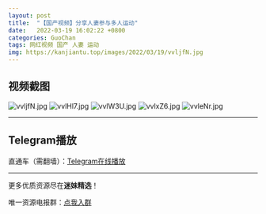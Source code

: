 ```yaml
---
layout: post
title:  "【国产视频】分享人妻参与多人运动"
date:   2022-03-19 16:02:22 +0800
categories: GuoChan
tags: 网红视频 国产 人妻 运动
img: https://kanjiantu.top/images/2022/03/19/vvljfN.jpg
---
```



## 视频截图

![vvljfN.jpg](https://kanjiantu.top/images/2022/03/19/vvljfN.jpg)
![vvlHl7.jpg](https://kanjiantu.top/images/2022/03/19/vvlHl7.jpg)
![vvlW3U.jpg](https://kanjiantu.top/images/2022/03/19/vvlW3U.jpg)
![vvlxZ6.jpg](https://kanjiantu.top/images/2022/03/19/vvlxZ6.jpg)
![vvleNr.jpg](https://kanjiantu.top/images/2022/03/19/vvleNr.jpg)

* * *
## Telegram播放

直通车（需翻墙）：[Telegram在线播放](https://t.me/mimeijingxuan/207)

* * *
更多优质资源尽在**迷妹精选**！

唯一资源电报群：[点我入群](https://t.me/mimeijingxuan)


